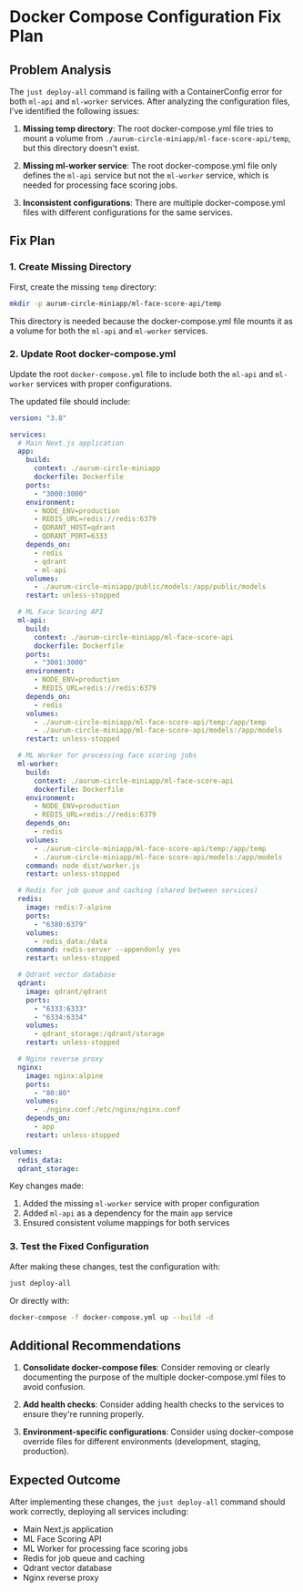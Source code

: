 # Docker Compose Configuration Fix Plan

## Problem Analysis

The `just deploy-all` command is failing with a ContainerConfig error for both `ml-api` and `ml-worker` services. After analyzing the configuration files, I've identified the following issues:

1. **Missing temp directory**: The root docker-compose.yml file tries to mount a volume from `./aurum-circle-miniapp/ml-face-score-api/temp`, but this directory doesn't exist.

2. **Missing ml-worker service**: The root docker-compose.yml file only defines the `ml-api` service but not the `ml-worker` service, which is needed for processing face scoring jobs.

3. **Inconsistent configurations**: There are multiple docker-compose.yml files with different configurations for the same services.

## Fix Plan

### 1. Create Missing Directory

First, create the missing `temp` directory:

```bash
mkdir -p aurum-circle-miniapp/ml-face-score-api/temp
```

This directory is needed because the docker-compose.yml file mounts it as a volume for both the `ml-api` and `ml-worker` services.

### 2. Update Root docker-compose.yml

Update the root `docker-compose.yml` file to include both the `ml-api` and `ml-worker` services with proper configurations.

The updated file should include:

```yaml
version: "3.8"

services:
  # Main Next.js application
  app:
    build:
      context: ./aurum-circle-miniapp
      dockerfile: Dockerfile
    ports:
      - "3000:3000"
    environment:
      - NODE_ENV=production
      - REDIS_URL=redis://redis:6379
      - QDRANT_HOST=qdrant
      - QDRANT_PORT=6333
    depends_on:
      - redis
      - qdrant
      - ml-api
    volumes:
      - ./aurum-circle-miniapp/public/models:/app/public/models
    restart: unless-stopped

  # ML Face Scoring API
  ml-api:
    build:
      context: ./aurum-circle-miniapp/ml-face-score-api
      dockerfile: Dockerfile
    ports:
      - "3001:3000"
    environment:
      - NODE_ENV=production
      - REDIS_URL=redis://redis:6379
    depends_on:
      - redis
    volumes:
      - ./aurum-circle-miniapp/ml-face-score-api/temp:/app/temp
      - ./aurum-circle-miniapp/ml-face-score-api/models:/app/models
    restart: unless-stopped

  # ML Worker for processing face scoring jobs
  ml-worker:
    build:
      context: ./aurum-circle-miniapp/ml-face-score-api
      dockerfile: Dockerfile
    environment:
      - NODE_ENV=production
      - REDIS_URL=redis://redis:6379
    depends_on:
      - redis
    volumes:
      - ./aurum-circle-miniapp/ml-face-score-api/temp:/app/temp
      - ./aurum-circle-miniapp/ml-face-score-api/models:/app/models
    command: node dist/worker.js
    restart: unless-stopped

  # Redis for job queue and caching (shared between services)
  redis:
    image: redis:7-alpine
    ports:
      - "6380:6379"
    volumes:
      - redis_data:/data
    command: redis-server --appendonly yes
    restart: unless-stopped

  # Qdrant vector database
  qdrant:
    image: qdrant/qdrant
    ports:
      - "6333:6333"
      - "6334:6334"
    volumes:
      - qdrant_storage:/qdrant/storage
    restart: unless-stopped

  # Nginx reverse proxy
  nginx:
    image: nginx:alpine
    ports:
      - "80:80"
    volumes:
      - ./nginx.conf:/etc/nginx/nginx.conf
    depends_on:
      - app
    restart: unless-stopped

volumes:
  redis_data:
  qdrant_storage:
```

Key changes made:

1. Added the missing `ml-worker` service with proper configuration
2. Added `ml-api` as a dependency for the main `app` service
3. Ensured consistent volume mappings for both services

### 3. Test the Fixed Configuration

After making these changes, test the configuration with:

```bash
just deploy-all
```

Or directly with:

```bash
docker-compose -f docker-compose.yml up --build -d
```

## Additional Recommendations

1. **Consolidate docker-compose files**: Consider removing or clearly documenting the purpose of the multiple docker-compose.yml files to avoid confusion.

2. **Add health checks**: Consider adding health checks to the services to ensure they're running properly.

3. **Environment-specific configurations**: Consider using docker-compose override files for different environments (development, staging, production).

## Expected Outcome

After implementing these changes, the `just deploy-all` command should work correctly, deploying all services including:

- Main Next.js application
- ML Face Scoring API
- ML Worker for processing face scoring jobs
- Redis for job queue and caching
- Qdrant vector database
- Nginx reverse proxy
